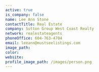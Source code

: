 ```yaml
---
active: true
is_company: false
name: Lee Ann Stone
contactTitle: Real Estate
company: Sutton Group West Coast Realty
network: realestateagents
phoneOffice: 604-763-4704
email: leeann@mustseelistings.com
image_path:
color:
website:
profile_image_path: /images/person.png
---
```



